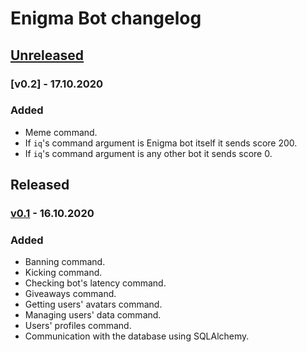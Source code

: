 # Enigma Bot changelog

## [Unreleased]
### [v0.2] - 17.10.2020
### Added
- Meme command.
- If `iq`'s command argument is Enigma bot itself it sends score 200.
- If `iq`'s command argument is any other bot it sends score 0.

## Released

### [v0.1] - 16.10.2020
### Added
- Banning command.
- Kicking command.
- Checking bot's latency command.
- Giveaways command.
- Getting users' avatars command.
- Managing users' data command.
- Users' profiles command.
- Communication with the database using SQLAlchemy.


[Unreleased]: https://github.com/AnonymousX86/Enigma-Bot/compare/v1.0...HEAD
[v0.1]: https://github.com/AnonymousX86/Enigma-Bot/releases/tag/v0.1

